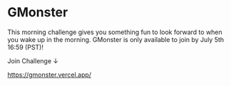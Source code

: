 # GMonster

This morning challenge gives you something fun to look forward to when you wake up in the morning. GMonster is only available to join by July 5th 16:59 (PST)!

Join Challenge ↓

https://gmonster.vercel.app/

